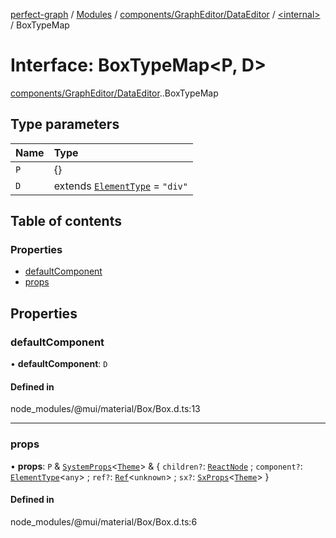 [perfect-graph](../README.md) / [Modules](../modules.md) / [components/GraphEditor/DataEditor](../modules/components_GraphEditor_DataEditor.md) / [<internal\>](../modules/components_GraphEditor_DataEditor._internal_.md) / BoxTypeMap

# Interface: BoxTypeMap<P, D\>

[components/GraphEditor/DataEditor](../modules/components_GraphEditor_DataEditor.md).[<internal>](../modules/components_GraphEditor_DataEditor._internal_.md).BoxTypeMap

## Type parameters

| Name | Type |
| :------ | :------ |
| `P` | {} |
| `D` | extends [`ElementType`](../modules/components_GraphEditor_DataEditor._internal_.md#elementtype) = ``"div"`` |

## Table of contents

### Properties

- [defaultComponent](components_GraphEditor_DataEditor._internal_.BoxTypeMap.md#defaultcomponent)
- [props](components_GraphEditor_DataEditor._internal_.BoxTypeMap.md#props)

## Properties

### defaultComponent

• **defaultComponent**: `D`

#### Defined in

node_modules/@mui/material/Box/Box.d.ts:13

___

### props

• **props**: `P` & [`SystemProps`](../modules/components_GraphEditor_DataEditor._internal_.md#systemprops)<[`Theme`](components_GraphEditor_DataEditor._internal_.Theme.md)\> & { `children?`: [`ReactNode`](../modules/components_ClusterNodeContainer._internal_.md#reactnode) ; `component?`: [`ElementType`](../modules/components_GraphEditor_DataEditor._internal_.md#elementtype)<`any`\> ; `ref?`: [`Ref`](../modules/components_Container._internal_.md#ref)<`unknown`\> ; `sx?`: [`SxProps`](../modules/components_GraphEditor_DataEditor._internal_.md#sxprops)<[`Theme`](components_GraphEditor_DataEditor._internal_.Theme.md)\>  }

#### Defined in

node_modules/@mui/material/Box/Box.d.ts:6
